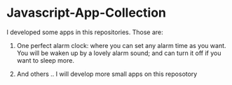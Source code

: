 # Javascript-App-Collection

I developed some apps in this repositories. Those are:

1. One perfect alarm clock: where you can set any alarm time as you want. You will be waken up by a lovely alarm sound; and can turn it off if you want to sleep more.

2. And others
.. I will develop more small apps on this reposotory
